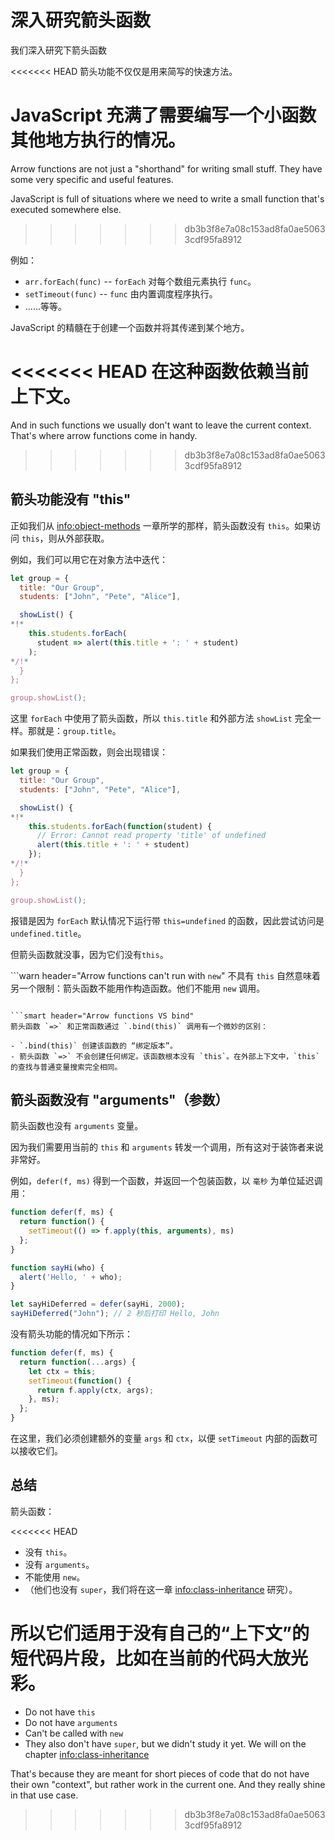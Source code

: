 # 深入研究箭头函数

我们深入研究下箭头函数

<<<<<<< HEAD
箭头功能不仅仅是用来简写的快速方法。

JavaScript 充满了需要编写一个小函数其他地方执行的情况。
=======
Arrow functions are not just a "shorthand" for writing small stuff. They have some very specific and useful features.

JavaScript is full of situations where we need to write a small function that's executed somewhere else.
>>>>>>> db3b3f8e7a08c153ad8fa0ae50633cdf95fa8912

例如：

- `arr.forEach(func)` -- `forEach` 对每个数组元素执行 `func`。
- `setTimeout(func)` -- `func` 由内置调度程序执行。
- ......等等。

JavaScript 的精髓在于创建一个函数并将其传递到某个地方。

<<<<<<< HEAD
在这种函数依赖当前上下文。
=======
And in such functions we usually don't want to leave the current context. That's where arrow functions come in handy.
>>>>>>> db3b3f8e7a08c153ad8fa0ae50633cdf95fa8912

## 箭头功能没有 "this"

正如我们从 <info:object-methods> 一章所学的那样，箭头函数没有 `this`。如果访问 `this`，则从外部获取。

例如，我们可以用它在对象方法中迭代：

```js run
let group = {
  title: "Our Group",
  students: ["John", "Pete", "Alice"],

  showList() {
*!*
    this.students.forEach(
      student => alert(this.title + ': ' + student)
    );
*/!*
  }
};

group.showList();
```

这里 `forEach` 中使用了箭头函数，所以 `this.title` 和外部方法 `showList` 完全一样。那就是：`group.title`。

如果我们使用正常函数，则会出现错误：

```js run
let group = {
  title: "Our Group",
  students: ["John", "Pete", "Alice"],

  showList() {
*!*
    this.students.forEach(function(student) {
      // Error: Cannot read property 'title' of undefined
      alert(this.title + ': ' + student)
    });
*/!*
  }
};

group.showList();
```

报错是因为 `forEach` 默认情况下运行带 `this=undefined` 的函数，因此尝试访问是 `undefined.title`。

但箭头函数就没事，因为它们没有`this`。

```warn header="Arrow functions can't run with `new`"
不具有 `this` 自然意味着另一个限制：箭头函数不能用作构造函数。他们不能用 `new` 调用。
```

```smart header="Arrow functions VS bind"
箭头函数 `=>` 和正常函数通过 `.bind(this)` 调用有一个微妙的区别：

- `.bind(this)` 创建该函数的 “绑定版本”。
- 箭头函数 `=>` 不会创建任何绑定。该函数根本没有 `this`。在外部上下文中，`this` 的查找与普通变量搜索完全相同。
```

## 箭头函数没有 "arguments"（参数）

箭头函数也没有 `arguments` 变量。

因为我们需要用当前的 `this` 和 `arguments` 转发一个调用，所有这对于装饰者来说非常好。

例如，`defer(f, ms)` 得到一个函数，并返回一个包装函数，以 `毫秒` 为单位延迟调用：

```js run
function defer(f, ms) {
  return function() {
    setTimeout(() => f.apply(this, arguments), ms)
  };
}

function sayHi(who) {
  alert('Hello, ' + who);
}

let sayHiDeferred = defer(sayHi, 2000);
sayHiDeferred("John"); // 2 秒后打印 Hello, John
```

没有箭头功能的情况如下所示：

```js
function defer(f, ms) {
  return function(...args) {
    let ctx = this;
    setTimeout(function() {
      return f.apply(ctx, args);
    }, ms);
  };
}
```

在这里，我们必须创建额外的变量 `args` 和 `ctx`，以便 `setTimeout` 内部的函数可以接收它们。

## 总结

箭头函数：

<<<<<<< HEAD
- 没有 `this`。
- 没有 `arguments`。
- 不能使用 `new`。
- （他们也没有 `super`，我们将在这一章 <info:class-inheritance> 研究）。

所以它们适用于没有自己的“上下文”的短代码片段，比如在当前的代码大放光彩。
=======
- Do not have `this`
- Do not have `arguments`
- Can't be called with `new`
- They also don't have `super`, but we didn't study it yet. We will on the chapter <info:class-inheritance>

That's because they are meant for short pieces of code that do not have their own "context", but rather work in the current one. And they really shine in that use case.
>>>>>>> db3b3f8e7a08c153ad8fa0ae50633cdf95fa8912
